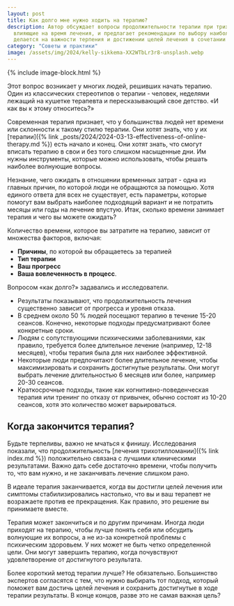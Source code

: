 ```yaml
---
layout: post
title: Как долго мне нужно ходить на терапию?
description: Автор обсуждает вопросы продолжительности терапии при трихотилломании. Она рассматривает различные факторы, 
  влияющие на время лечения, и предлагает рекомендации по выбору наиболее подходящего варианта. Ключевой акцент 
  делается на важности терпения и достижении целей лечения в сочетании с терапевтом.
category: "Советы и практики"
image: /assets/img/2024/kelly-sikkema-XX2WTbLr3r8-unsplash.webp
---
```


{% include image-block.html %}

Этот вопрос возникает у многих людей, решивших начать терапию.  
Один из классических стереотипов о терапии - человек, неделями лежащий на кушетке терапевта 
и пересказывающий свое детство. «И как вы к этому относитесь?»

Современная терапия признает, что у большинства людей нет времени или склонности к такому стилю терапии. 
Они хотят знать, что у их [терапии]({% link _posts/2024/2024-03-13-effectiveness-of-online-therapy.md %}) есть начало и конец. 
Они хотят знать, что смогут вписать терапию в свои и без того слишком насыщенные дни. Им нужны инструменты, 
которые можно использовать, чтобы решать наиболее волнующие вопросы.

Незнание, чего ожидать в отношении временных затрат - одна из главных причин, по которой люди не обращаются за помощью. 
Хотя единого ответа для всех не существует, есть параметры, которые помогут вам выбрать наиболее подходящий вариант и не 
потратить месяцы или годы на лечение впустую. Итак, сколько времени занимает терапия и чего вы можете ожидать?

Количество времени, которое вы затратите на терапию, зависит от множества факторов, включая:
- **Причины**, по которой вы обращаетесь за терапией
- **Тип терапии**
- **Ваш прогресс**
- **Ваша вовлеченность в процесс**.

Вопросом «как долго?» задавались и исследователи.
- Результаты показывают, что продолжительность лечения существенно зависит от прогресса и уровня отказа.
- В среднем около 50 % людей посещают терапию в течение 15-20 сеансов. Конечно, некоторые подходы предусматривают более конкретные сроки.
- Людям с сопутствующими психическими заболеваниями, как правило, требуется более длительное лечение (например, 12-18 месяцев), чтобы терапия была для них наиболее эффективной.
- Некоторые люди предпочитают более длительное лечение, чтобы максимизировать и сохранить достигнутые результаты. Они могут выбрать лечение длительностью 6 месяцев или более, например 20-30 сеансов.
- Краткосрочные подходы, такие как когнитивно-поведенческая терапия или тренинг по отказу от привычек, обычно состоят из 10-20 сеансов, хотя это количество может варьироваться.

## Когда закончится терапия?
Будьте терпеливы, важно не мчаться к финишу. Исследования показали, что продолжительность [лечения трихотилломании]({% link index.md %}) положительно связана с лучшими 
клиническими результатами. Важно дать себе достаточно времени, чтобы получить то, что вам нужно, и не заканчивать лечение слишком рано.

В идеале терапия заканчивается, когда вы достигли целей лечения или симптомы стабилизировались настолько, что вы и ваш 
терапевт не возражаете против ее прекращения. Как правило, это решение вы принимаете вместе.  

Терапия может закончиться и по другим причинам. Иногда люди приходят на терапию, чтобы лучше понять себя или обсудить
волнующие их вопросы, а не из-за конкретной проблемы с психическим здоровьем. У них может не быть четко определенной цели. 
Они могут завершить терапию, когда почувствуют удовлетворение от достигнутого результата. 

Более короткий метод терапии лучше? Не обязательно. Большинство экспертов согласятся с тем, что нужно выбирать тот подход, 
который поможет вам достичь целей лечения и сохранить достигнутые в ходе терапии результаты. 
В конце концов, разве это не самая важная цель?
